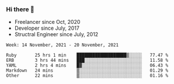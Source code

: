 ### Hi there 👋

- Freelancer since Oct, 2020
- Developer since July, 2017
- Structral Engineer since July, 2012

<!--START_SECTION:waka-->
```text
Week: 14 November, 2021 - 20 November, 2021

Ruby       25 hrs 1 min    ███████████████████▒░░░░░   77.47 % 
ERB        3 hrs 44 mins   ███░░░░░░░░░░░░░░░░░░░░░░   11.58 % 
YAML       2 hrs 4 mins    █▓░░░░░░░░░░░░░░░░░░░░░░░   06.43 % 
Markdown   24 mins         ▒░░░░░░░░░░░░░░░░░░░░░░░░   01.29 % 
Other      22 mins         ▒░░░░░░░░░░░░░░░░░░░░░░░░   01.16 % 
```
<!--END_SECTION:waka-->
